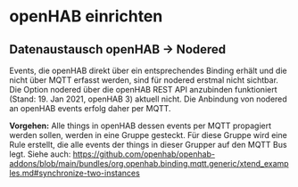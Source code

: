 # openHAB einrichten

## Datenaustausch openHAB -> Nodered
Events, die openHAB direkt über ein entsprechendes Binding erhält und die nicht über MQTT erfasst werden, sind für nodered erstmal nicht sichtbar. Die Option nodered über die openHAB REST API anzubinden funktioniert (Stand: 19. Jan 2021, openHAB 3) aktuell nicht.
Die Anbindung von nodered an openHAB events erfolg daher per MQTT. 

**Vorgehen:**
Alle things in openHAB dessen events per MQTT propagiert werden sollen, werden in eine Gruppe gesteckt. Für diese Gruppe wird eine Rule erstellt, die alle events der things in dieser Grupper auf den MQTT Bus legt.
Siehe auch: https://github.com/openhab/openhab-addons/blob/main/bundles/org.openhab.binding.mqtt.generic/xtend_examples.md#synchronize-two-instances